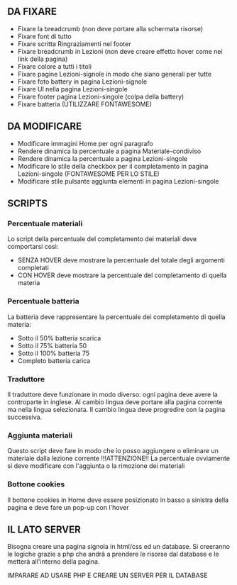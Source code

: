 ## DA FIXARE

- Fixare la breadcrumb (non deve portare alla schermata risorse)
- Fixare font di tutto
- Fixare scritta Ringraziamenti nel footer
- Fixare breadcrumb in Lezioni (non deve creare effetto hover come nei link della pagina)
- Fixare colore a tutti i titoli
- Fixare pagine Lezioni-signole in modo che siano generali per tutte
- Fixare foto battery in pagina Lezioni-signole
- Fixare Ul nella pagina Lezioni-singole
- Fixare footer pagina Lezioni-singole (colpa della battery)
- Fixare batteria (UTILIZZARE FONTAWESOME)

## DA MODIFICARE

- Modificare immagini Home per ogni paragrafo
- Rendere dinamica la percentuale a pagina Materiale-condiviso
- Rendere dinamica la percentuale a pagina Lezioni-singole
- Modificare lo stile della checkbox per il completamento in pagina Lezioni-singole (FONTAWESOME PER LO STILE)
- Modificare stile pulsante aggiunta elementi in pagina Lezioni-singole

## SCRIPTS

### Percentuale materiali

Lo script della percentuale del completamento dei materiali deve comportarsi così:

- SENZA HOVER deve mostrare la percentuale del totale degli argomenti completati
- CON HOVER deve mostrare la percentuale del completamento di quella materia

### Percentuale batteria

La batteria deve rappresentare la percentuale dei completamento di quella materia:

- Sotto il 50% batteria scarica
- Sotto il 75% batteria 50
- Sotto il 100% batteria 75
- Completo batteria carica

### Traduttore

Il traduttore deve funzionare in modo diverso: ogni pagina deve avere la controparte in inglese.
Al cambio lingua deve portare alla pagina corrente ma nella lingua selezionata.
Il cambio lingua deve progredire con la pagina successiva.

### Aggiunta materiali

Questo script deve fare in modo che io posso aggiungere o eliminare un materiale dalla lezione corrente
!!!ATTENZIONE!!
La percentuale ovviamente si deve modificare con l'aggiunta o la rimozione dei materiali

### Bottone cookies

Il bottone cookies in Home deve essere posizionato in basso a sinistra della pagina e deve fare un pop-up con l'hover


## IL LATO SERVER

Bisogna creare una pagina signola in html/css ed un database.
Si creeranno le logiche grazie a php che andrà a prendere le risorse dal database e le metterà all'interno della pagina.

IMPARARE AD USARE PHP E CREARE UN SERVER PER IL DATABASE